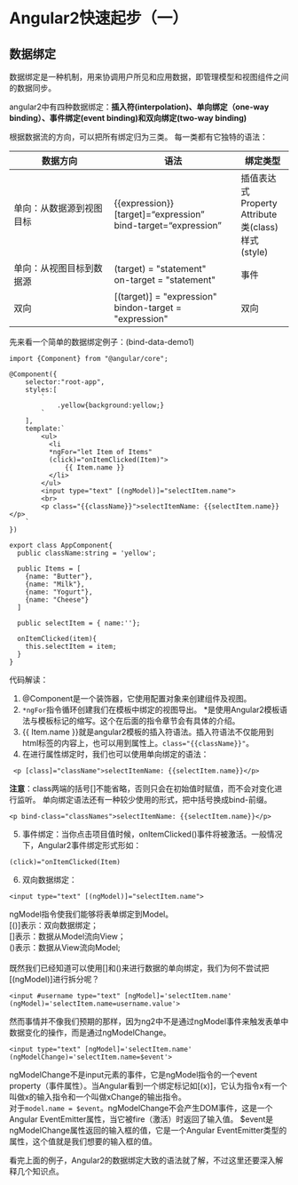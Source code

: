 # Angular2快速起步（一）

## 数据绑定

数据绑定是一种机制，用来协调用户所见和应用数据，即管理模型和视图组件之间的数据同步。

angular2中有四种数据绑定：**插入符(interpolation)、单向绑定（one-way binding）、事件绑定(event binding)和双向绑定(two-way binding)**

根据数据流的方向，可以把所有绑定归为三类。 每一类都有它独特的语法：

|     数据方向     |         语法         |         绑定类型      |
| --------------- | ------------------- | -------------------- |
| 单向：从数据源到视图目标  |{{expression}}<br />[target]=“expression”<br />bind-target=“expression”| 插值表达式<br/>Property<br />Attribute<br />类(class)<br />样式(style) |
|单向：从视图目标到数据源|(target) = "statement" <br/>on-target = "statement"|事件|
|双向|[(target)] = "expression"<br/>bindon-target = "expression"|双向|



先来看一个简单的数据绑定例子：(bind-data-demo1)
```
import {Component} from "@angular/core";

@Component({
    selector:"root-app",
    styles:[
        `
            .yellow{background:yellow;}
        `
    ],
    template:`
        <ul>
          <li
          *ngFor="let Item of Items"
          (click)="onItemClicked(Item)">
              {{ Item.name }}
          </li>
        </ul>
        <input type="text" [(ngModel)]="selectItem.name">
        <br>
        <p class="{{className}}">selectItemName: {{selectItem.name}}</p>
    `
})

export class AppComponent{
  public className:string = 'yellow';

  public Items = [
    {name: "Butter"},
    {name: "Milk"},
    {name: "Yogurt"},
    {name: "Cheese"}
  ]

  public selectItem = { name:''};

  onItemClicked(item){
    this.selectItem = item;
  }
}

```
代码解读：<br>
1. @Component是一个装饰器，它使用配置对象来创建组件及视图。
2. `*ngFor`指令循环创建我们在模板中绑定的视图导出。 *是使用Angular2模板语法与模板标记的缩写。这个在后面的指令章节会有具体的介绍。
3. {{ Item.name }}就是angular2模板的插入符语法。插入符语法不仅能用到html标签的内容上，也可以用到属性上。`class="{{className}}"`。
4. 在进行属性绑定时，我们也可以使用单向绑定的语法：
```
 <p [class]="className">selectItemName: {{selectItem.name}}</p>
```
**注意**：class两端的括号[]不能省略，否则只会在初始值时赋值，而不会对变化进行监听。
单向绑定语法还有一种较少使用的形式，把中括号换成bind-前缀。
```
<p bind-class="classNames">selectItemName: {{selectItem.name}}</p>
```
5. 事件绑定：当你点击项目值时候，onItemClicked()事件将被激活。一般情况下，Angular2事件绑定形式形如：
```
(click)="onItemClicked(Item)
```
6. 双向数据绑定：
```
<input type="text" [(ngModel)]="selectItem.name">
```
ngModel指令使我们能够将表单绑定到Model。<br>
[()]表示：双向数据绑定；<br>
[]表示：数据从Model流向View；<br>
()表示：数据从View流向Model;<br><br>
既然我们已经知道可以使用[]和()来进行数据的单向绑定，我们为何不尝试把[(ngModel)]进行拆分呢？
```
<input #username type="text" [ngModel]='selectItem.name' (ngModel)='selectItem.name=username.value'>
```
然而事情并不像我们预期的那样，因为ng2中不是通过ngModel事件来触发表单中数据变化的操作，而是通过ngModelChange。
```
<input type="text" [ngModel]='selectItem.name' (ngModelChange)='selectItem.name=$event'>
```
ngModelChange不是input元素的事件，它是ngModel指令的一个event property（事件属性）。当Angular看到一个绑定标记如[(x)]，它认为指令x有一个叫做x的输入指令和一个叫做xChange的输出指令。<br>
对于`model.name = $event`。ngModelChange不会产生DOM事件，这是一个Angular EventEmitter属性，当它被fire（激活）时返回了输入值。
$event是ngModelChange属性返回的输入框的值，它是一个Angular EventEmitter类型的属性，这个值就是我们想要的输入框的值。

看完上面的例子，Angular2的数据绑定大致的语法就了解，不过这里还要深入解释几个知识点。
